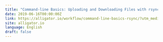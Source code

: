 ```yaml
---
title: "Command-line Basics: Uploading and Downloading Files with rsync"
date: 2019-06-16T00:00:00Z
link: https://alligator.io/workflow/command-line-basics-rsync/?utm_medium=RSS&utm_source=news.12bit.vn
site: alligator.io
language: English
draft: false
---
```

